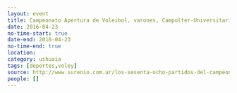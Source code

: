 ```yaml
---
layout: event 
title: Campeonato Apertura de Voleibol, varones, Campolter-Universitario
date: 2016-04-23
no-time-start: true
date-end: 2016-04-23
no-time-end: true
location: 
category: ushuaia
tags: [deportes,voley]
source: http://www.surenio.com.ar/los-sesenta-ocho-partidos-del-campeonato-apertura-2016/
people: []
---
```

